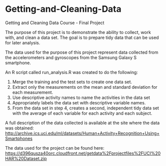 # Getting-and-Cleaning-Data
Getting and Cleaning Data Course - Final Project

The purpose of this project is to demonstrate the ability to collect, work with, and clean a data set. 
The goal is to prepare tidy data that can be used for later analysis. 

The data used for the purpose of this project represent data collected from the accelerometers and gyroscopes from the Samsung Galaxy S smartphone. 

An R script called run_analysis.R was created to do the following:
1. Merge the training and the test sets to create one data set.
2. Extract only the measurements on the mean and standard deviation for each measurement.
3. Use descriptive activity names to name the activities in the data set
4. Appropriately labels the data set with descriptive variable names.
5. From the data set in step 4, creates a second, independent tidy data set with the average of each variable for each activity and each subject.

A full description of the data collected is available at the site where the data was obtained:
http://archive.ics.uci.edu/ml/datasets/Human+Activity+Recognition+Using+Smartphones

The data used for the project can be found here:
https://d396qusza40orc.cloudfront.net/getdata%2Fprojectfiles%2FUCI%20HAR%20Dataset.zip